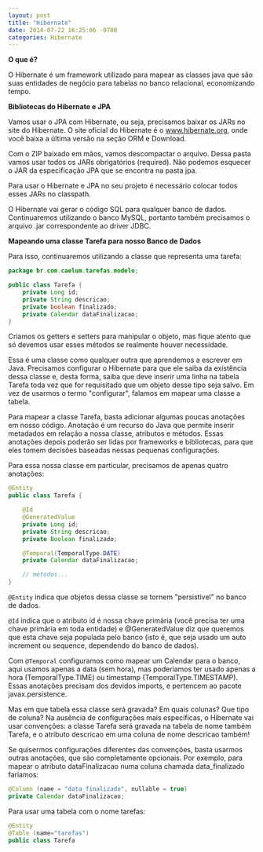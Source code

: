 ```yaml
---
layout: post
title: "Hibernate"
date: 2014-07-22 16:25:06 -0700
categories: Hibernate
---
```


**O que é?**

O Hibernate é um framework utilizado para mapear as classes java que são suas entidades de negócio para tabelas no banco relacional, economizando tempo.

**Bibliotecas do Hibernate e JPA**

Vamos usar o JPA com Hibernate, ou seja, precisamos baixar os JARs no site do Hibernate. O site oficial do Hibernate é o www.hibernate.org, onde você baixa a última versão na seção ORM e Download.

Com o ZIP baixado em mãos, vamos descompactar o arquivo. Dessa pasta vamos usar todos os JARs obrigatórios (required). Não podemos esquecer o JAR da especificação JPA que se encontra na pasta jpa.

Para usar o Hibernate e JPA no seu projeto é necessário colocar todos esses JARs no classpath.

O Hibernate vai gerar o código SQL para qualquer banco de dados. Continuaremos utilizando o banco MySQL, portanto também precisamos o arquivo .jar correspondente ao driver JDBC.

**Mapeando uma classe Tarefa para nosso Banco de Dados**

Para isso, continuaremos utilizando a classe que representa uma tarefa:


```java
package br.com.caelum.tarefas.modelo;

public class Tarefa {
    private Long id;
    private String descricao;
    private boolean finalizado;
    private Calendar dataFinalizacao;
}
```
Criamos os getters e setters para manipular o objeto, mas fique atento que só devemos usar esses métodos se realmente houver necessidade.

Essa é uma classe como qualquer outra que aprendemos a escrever em Java. Precisamos configurar o Hibernate para que ele saiba da existência dessa classe e, desta forma, saiba que deve inserir uma linha na tabela Tarefa toda vez que for requisitado que um objeto desse tipo seja salvo. Em vez de usarmos o termo "configurar", falamos em mapear uma classe a tabela.

Para mapear a classe Tarefa, basta adicionar algumas poucas anotações em nosso código. Anotação é um recurso do Java que permite inserir metadados em relação a nossa classe, atributos e métodos. Essas anotações depois poderão ser lidas por frameworks e bibliotecas, para que eles tomem decisões baseadas nessas pequenas configurações.

Para essa nossa classe em particular, precisamos de apenas quatro anotações:

```java
@Entity
public class Tarefa {

    @Id
    @GeneratedValue
    private Long id;
    private String descricao;
    private Boolean finalizado;

    @Temporal(TemporalType.DATE)
    private Calendar dataFinalizacao;

    // métodos...
}
```

`@Entity` indica que objetos dessa classe se tornem "persistivel" no banco de dados. 

`@Id` indica que o atributo id é nossa chave primária (você precisa ter uma chave primária em toda entidade) e @GeneratedValue diz que queremos que esta chave seja populada pelo banco (isto é, que seja usado um auto increment ou sequence, dependendo do banco de dados). 

Com `@Temporal` configuramos como mapear um Calendar para o banco, aqui usamos apenas a data (sem hora), mas poderíamos ter usado apenas a hora (TemporalType.TIME) ou timestamp (TemporalType.TIMESTAMP). Essas anotações precisam dos devidos imports, e pertencem ao pacote javax.persistence.

Mas em que tabela essa classe será gravada? Em quais colunas? Que tipo de coluna? Na ausência de configurações mais específicas, o Hibernate vai usar convenções: a classe Tarefa será gravada na tabela de nome também Tarefa, e o atributo descricao em uma coluna de nome descricao também!

Se quisermos configurações diferentes das convenções, basta usarmos outras anotações, que são completamente opcionais. Por exemplo, para mapear o atributo dataFinalizacao numa coluna chamada data_finalizado faríamos:

```java
@Column (name = "data_finalizado", nullable = true)
private Calendar dataFinalizacao;
```

Para usar uma tabela com o nome tarefas:

```java
@Entity 
@Table (name="tarefas")
public class Tarefa 
```

